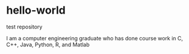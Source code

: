 # hello-world
test repository


I am a computer engineering graduate who has done course work in C, C++, Java, Python, R, and Matlab



